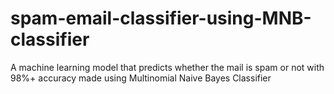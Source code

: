 # spam-email-classifier-using-MNB-classifier
A machine learning model that predicts whether the mail is spam or not with 98%+ accuracy made using Multinomial Naive Bayes Classifier
